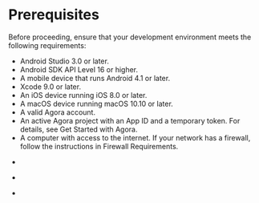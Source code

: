 
# Prerequisites

Before proceeding, ensure that your development environment meets the following requirements:

<ul>
<li props="android">Android Studio 3.0 or later.</li>
<li props="android">Android SDK API Level 16 or higher.</li>
<li props="android">A mobile device that runs Android 4.1 or later.</li>
<li props="ios mac">Xcode 9.0 or later.</li>
<li props="ios">An iOS device running iOS 8.0 or later.</li>
<li props="mac">A macOS device running macOS 10.10 or later.</li>
<li>A valid <xref href="https://console.agora.io/" scope="external" format="html">Agora account</xref>.</li>
<li>An active Agora project with an App ID and a temporary token. For details, see <xref href="https://docs.agora.io/en/Agora%20Platform/get_appid_token" scope="external" format="html">Get Started with Agora</xref>.</li>
<li>A computer with access to the internet. If your network has a firewall, follow the instructions in <xref href="https://docs.agora.io/en/Agora%20Platform/firewall" format="html" scope="external">Firewall Requirements</xref>.</li>
<li><p conref="conref/agora-prerequisites.dita#agora-pre/account"/></li>
<li><p conref="conref/agora-prerequisites.dita#agora-pre/appid-token"/></li>
<li><p conref="conref/agora-prerequisites.dita#agora-pre/internet"/></li>
</ul>